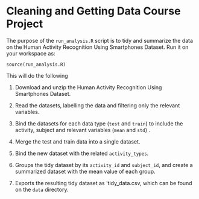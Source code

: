 # Cleaning and Getting Data Course Project

The purpose of the `run_analysis.R` script is to tidy and summarize the data on the Human Activity Recognition Using Smartphones Dataset. Run it on your workspace as:

`source(run_analysis.R)`

This will do the following

1. Download and unzip the Human Activity Recognition Using Smartphones Dataset.

2. Read the datasets, labelling the data and filtering only the relevant variables.

3. Bind the datasets for each data type (`test` and `train`) to include the activity, subject and relevant variables (`mean` and `std`) .

4. Merge the test and train data into a single dataset.

7. Bind the new dataset with the related `activity_types`.

8. Groups the tidy dataset by its `activity_id` and `subject_id`, and create a summarized dataset with the mean value of each group.

9. Exports the resulting tidy dataset as 'tidy_data.csv, which can be found on the `data` directory.